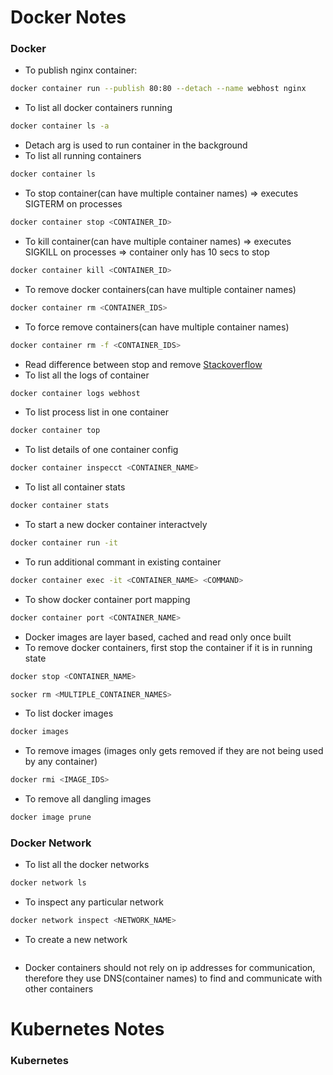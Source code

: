 # Docker Notes

### Docker

- To publish nginx container:
```sh
docker container run --publish 80:80 --detach --name webhost nginx
```
- To list all docker containers running
```sh
docker container ls -a
```
- Detach arg is used to run container in the background
- To list all running containers
```sh
docker container ls
```
- To stop container(can have multiple container names) => executes SIGTERM on processes
```sh
docker container stop <CONTAINER_ID>
```
- To kill container(can have multiple container names) => executes SIGKILL on processes => container only has 10 secs to stop
```sh
docker container kill <CONTAINER_ID>
```
- To remove docker containers(can have multiple container names)
```sh
docker container rm <CONTAINER_IDS>
```
- To force remove containers(can have multiple container names)
```sh
docker container rm -f <CONTAINER_IDS>
```
- Read difference between stop and remove [Stackoverflow](https://stackoverflow.com/a/33362991/7975209)
- To list all the logs of container
```sh
docker container logs webhost
```
- To list process list in one container
```sh
docker container top
```
- To list details of one container config
```sh
docker container inspecct <CONTAINER_NAME>
```
- To list all container stats
```sh
docker container stats
```
- To start a new docker container interactvely
```sh
docker container run -it
```
- To run additional commant in existing container
```sh
docker container exec -it <CONTAINER_NAME> <COMMAND>
```
- To show docker container port mapping
```sh
docker container port <CONTAINER_NAME>
```
- Docker images are layer based, cached and read only once built
- To remove docker containers, first stop the container if it is in running state
```sh
docker stop <CONTAINER_NAME>

socker rm <MULTIPLE_CONTAINER_NAMES>
```
- To list docker images
```sh
docker images
```
- To remove images (images only gets removed if they are not being used by any container)
```sh
docker rmi <IMAGE_IDS>
```
- To remove all dangling images
```sh
docker image prune
```

### Docker Network
- To list all the docker networks
```sh
docker network ls
```
- To inspect any particular network
```sh
docker network inspect <NETWORK_NAME>
```
- To create a new network
```sh
```
- Docker containers should not rely on ip addresses for communication, therefore they use DNS(container names) to find and communicate with other containers



# Kubernetes Notes

### Kubernetes